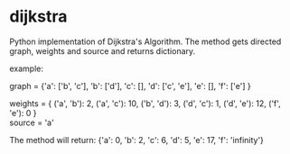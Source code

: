 # dijkstra
Python implementation of Dijkstra's Algorithm.
The method gets directed graph, weights and source and returns dictionary.

example:

 graph = {'a': ['b', 'c'],
          'b': ['d'], 
          'c': [],
          'd': ['c', 'e'], 
          'e': [], 
          'f': ['e'] }
 
 weights = { ('a', 'b'): 2,
             ('a', 'c'): 10,
             ('b', 'd'): 3,
             ('d', 'c'): 1,
             ('d', 'e'): 12,
             ('f', 'e'): 0
           }       
source = 'a'

The method will return:
{'a': 0, 'b': 2, 'c': 6, 'd': 5, 'e': 17, 'f': 'infinity'}


